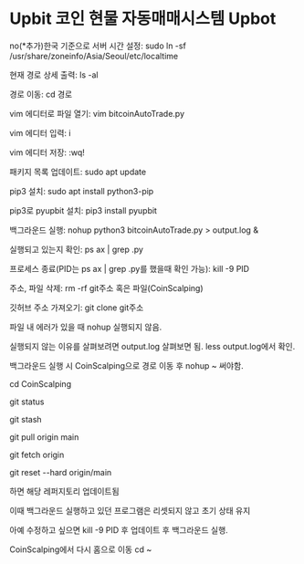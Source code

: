 # Upbit 코인 현물 자동매매시스템 Upbot

no(*추가)한국 기준으로 서버 시간 설정: sudo ln -sf /usr/share/zoneinfo/Asia/Seoul/etc/localtime

현재 경로 상세 출력: ls -al

경로 이동: cd 경로

vim 에디터로 파일 열기: vim bitcoinAutoTrade.py

vim 에디터 입력: i

vim 에디터 저장: :wq!

패키지 목록 업데이트: sudo apt update

pip3 설치: sudo apt install python3-pip

pip3로 pyupbit 설치: pip3 install pyupbit

백그라운드 실행: nohup python3 bitcoinAutoTrade.py > output.log &

실행되고 있는지 확인: ps ax | grep .py

프로세스 종료(PID는 ps ax | grep .py를 했을때 확인 가능): kill -9 PID

주소, 파일 삭제: rm -rf git주소 혹은 파일(CoinScalping)

깃허브 주소 가져오기: git clone git주소

파일 내 에러가 있을 때 nohup 실행되지 않음.

실행되지 않는 이유를 살펴보려면 output.log 살펴보면 됨. less output.log에서 확인.

백그라운드 실행 시 CoinScalping으로 경로 이동 후 nohup ~ 써야함.

cd CoinScalping

git status

git stash

git pull origin main

git fetch origin

git reset --hard origin/main

하면 해당 레퍼지토리 업데이트됨

이때 백그라운드 실행하고 있던 프로그램은 리셋되지 않고 초기 상태 유지

아예 수정하고 싶으면 kill -9 PID 후 업데이트 후 백그라운드 실행.

CoinScalping에서 다시 홈으로 이동 cd ~
